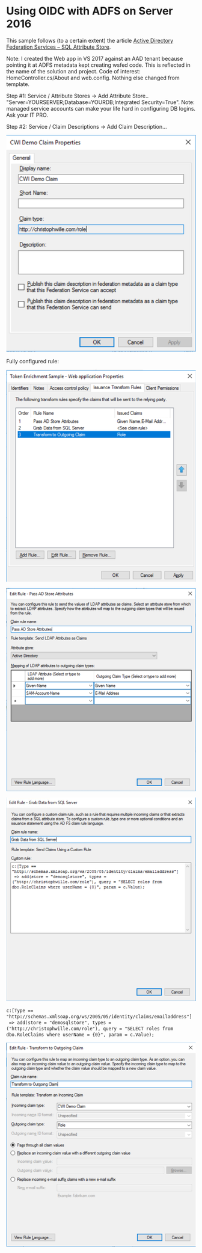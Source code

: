 # Using OIDC with ADFS on Server 2016

This sample follows (to a certain extent) the article [Active Directory Federation Services – SQL Attribute Store](https://journeyofthegeek.com/2017/05/28/active-directory-federation-services-sql-attribute-store/).

Note: I created the Web app in VS 2017 against an AAD tenant because pointing it at ADFS metadata kept creating wsfed code. This is
reflected in the name of the solution and project. Code of interest: HomeController.cs/About and web.config. Nothing else changed from template.

Step #1: Service / Attribute Stores -> Add Attribute Store.. "Server=YOURSERVER;Database=YOURDB;Integrated Security=True". Note: managed service accounts
can make your life hard in configuring DB logins. Ask your IT PRO.

Step #2: Service / Claim Descriptions -> Add Claim Description...

![Custom Claim](ClaimProperties.png)

Fully configured rule:

![Configred Web App](WebAppProperties_TransformRules.png)

![AD pass-thru](Rule1.png)

![SQL Store](Rule2.png)

```
c:[Type == "http://schemas.xmlsoap.org/ws/2005/05/identity/claims/emailaddress"]
 => add(store = "demosqlstore", types = ("http://christophwille.com/role"), query = "SELECT roles from dbo.RoleClaims where userName = {0}", param = c.Value);
```

![Outgoing transform](Rule3.png)

